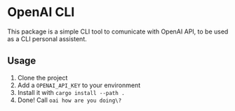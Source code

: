 # OpenAI CLI

This package is a simple CLI tool to comunicate with OpenAI API, to be used as a CLI personal assistent.

## Usage

1. Clone the project
2. Add a `OPENAI_API_KEY` to your environment
2. Install it with `cargo install --path .`
4. Done! Call `oai how are you doing\?`



